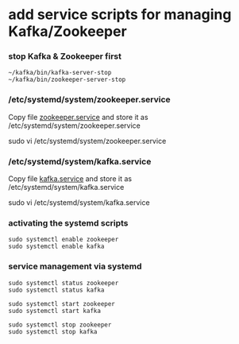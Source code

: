 # add service scripts for managing Kafka/Zookeeper
### stop Kafka & Zookeeper first
```
~/kafka/bin/kafka-server-stop
~/kafka/bin/zookeeper-server-stop
```
### /etc/systemd/system/zookeeper.service
Copy file [zookeeper.service](zookeeper.service) and store it as   
/etc/systemd/system/zookeeper.service

sudo vi /etc/systemd/system/zookeeper.service

### /etc/systemd/system/kafka.service
Copy file [kafka.service](kafka.service) and store it as   
/etc/systemd/system/kafka.service

sudo vi /etc/systemd/system/kafka.service

### activating the systemd scripts
```
sudo systemctl enable zookeeper
sudo systemctl enable kafka
```
### service management via systemd
```
sudo systemctl status zookeeper
sudo systemctl status kafka

sudo systemctl start zookeeper
sudo systemctl start kafka

sudo systemctl stop zookeeper
sudo systemctl stop kafka
```
